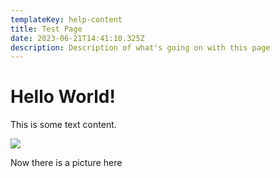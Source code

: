 ```yaml
---
templateKey: help-content
title: Test Page
date: 2023-06-21T14:41:10.325Z
description: Description of what's going on with this page
---
```

# H﻿ello World!

T﻿his is some text content.

![](/img/flavor_wheel.jpg)

N﻿ow there is a picture here